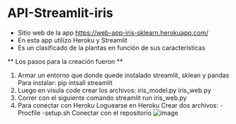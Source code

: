 # API-Streamlit-iris
- Sitio web de la app https://web-app-iris-sklearn.herokuapp.com/
- En esta app utilizo Heroku y Streamlit
- Es un clasificado de la plantas en función de sus características

** Los pasos para la creación fueron **
1. Armar un entorno que donde quede instalado streamlit, sklean y pandas
   Para instalar: pip intsall streamlit
2. Luego en visula code crear los archivos:
   iris_model.py
   iris_web.py
3. Correr con el siguiente comando
  streamlit run iris_web.py
4. Para conectar con Heroku
   Loguearse en Heroku
   Crear dos archivos:
   -Procfile
   -setup.sh
   Conectar con el repositorio
 ![image](https://user-images.githubusercontent.com/105023719/187545912-bfb18934-47a5-4fd3-8b93-cac8597b2013.png)

   


